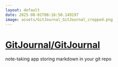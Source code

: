 ```yaml
---
layout: default
date: 2025-08-01T06:16:58.149197
image: assets/GitJournal_GitJournal_cropped.png
---
```


# [GitJournal/GitJournal](https://github.com/GitJournal/GitJournal)

note-taking app storing markdown in your git repo
